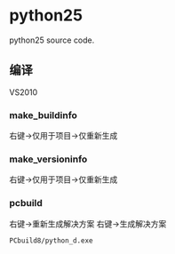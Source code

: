 # python25

python25 source code.

## 编译

VS2010

### make_buildinfo

右键->仅用于项目->仅重新生成

### make_versioninfo

右键->仅用于项目->仅重新生成

### pcbuild

右键->重新生成解决方案
右键->生成解决方案

`PCbuild8/python_d.exe`
